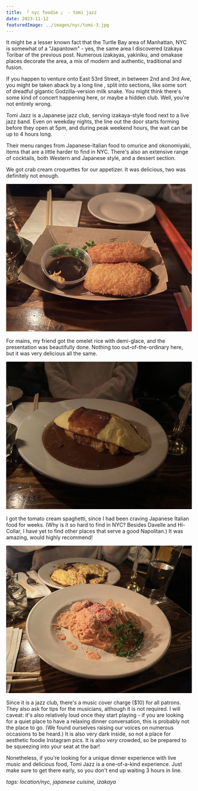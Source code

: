 ```yaml
---
title: 「 nyc foodie 」 - tomi jazz
date: 2023-11-12
featuredImage: ../images/nyc/tomi-3.jpg
---
```


It might be a lesser known fact that the Turtle Bay area of Manhattan, NYC is somewhat of a "Japantown" - yes, the same area I discovered Izakaya Toribar of the previous post. Numerous izakayas, yakiniku, and omakase places decorate the area, a mix of modern and authentic, traditional and fusion.

If you happen to venture onto East 53rd Street, in between 2nd and 3rd Ave, you might be taken aback by a long line , split into sections, like some sort of dreadful gigantic Godzilla-version milk snake. You might think there's some kind of concert happening here, or maybe a hidden club. Well, you're not entirely wrong.

Tomi Jazz is a Japanese jazz club, serving izakaya-style food next to a live jazz band. Even on weekday nights, the line out the door starts forming before they open at 5pm, and during peak weekend hours, the wait can be up to 4 hours long.

Their menu ranges from Japanese-Italian food to omurice and okonomiyaki, items that are a little harder to find in NYC. There's also an extensive range of cocktails, both Western and Japanese style, and a dessert section.

We got crab cream croquettes for our appetizer. It was delicious, two was definitely not enough.

<div>
    <img src="../images/nyc/tomi-1.jpg"
        alt="Crab cream croquettes at Tomi Jazz, NYC"
        style="height: 400px; object-fit:cover;display:inline-block;"
    />
</div>

For mains, my friend got the omelet rice with demi-glace, and the presentation was beautifully done. Nothing too out-of-the-ordinary here, but it was very delicious all the same.

<div>
    <img src="../images/nyc/tomi-2.jpg"
        alt="Omelet rice at at Tomi Jazz, NYC"
        style="height: 400px; object-fit:cover;display:inline-block;"
    />
</div>

I got the tomato cream spaghetti, since I had been craving Japanese Italian food for weeks. (Why is it so hard to find in NYC? Besides Davelle and Hi-Collar, I have yet to find other places that serve a good Napolitan.) It was amazing, would highly recommend!

<div>
    <img src="../images/nyc/tomi-3.jpg"
        alt="Tomato cream spaghetti at at Tomi Jazz, NYC"
        style="height: 400px; object-fit:cover;display:inline-block;"
    />
</div>

Since it is a jazz club, there's a music cover charge ($10) for all patrons. They also ask for tips for the musicians, although it is not required. I will caveat: it's also relatively loud once they start playing - if you are looking for a quiet place to have a relaxing dinner conversation, this is probably not the place to go. (We found ourselves raising our voices on numerous occasions to be heard.) It is also very dark inside, so not a place for aesthetic foodie Instagram pics. It is also _very_ crowded, so be prepared to be squeezing into your seat at the bar!

Nonetheless, if you're looking for a unique dinner experience with live music and delicious food, Tomi Jazz is a one-of-a-kind experience. Just make sure to get there early, so you don't end up waiting 3 hours in line.

_tags: location/nyc, japanese cuisine, izakaya_
